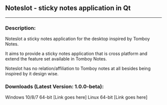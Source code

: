 Noteslot - sticky notes application in Qt
-----------------------------------------------

********************************

### Description:
Noteslot a sticky notes application for the desktop inspired by Tomboy Notes. 

It aims to provide a sticky notes application that is cross platform and extend the feature set available in Tomboy Notes.

Noteslot has no relation/affiliation to Tomboy notes at all besides being inspired by it design wise.

### Downloads (Latest Version: 1.0.0-beta):
Windows 10/8/7 64-bit  [Link goes here]
Linux 64-bit [Link goes here]